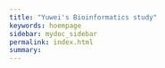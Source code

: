 ```yaml
---
title: "Yuwei's Bioinformatics study"
keywords: hoempage
sidebar: mydoc_sidebar
permalink: index.html
summary: 
---
```



